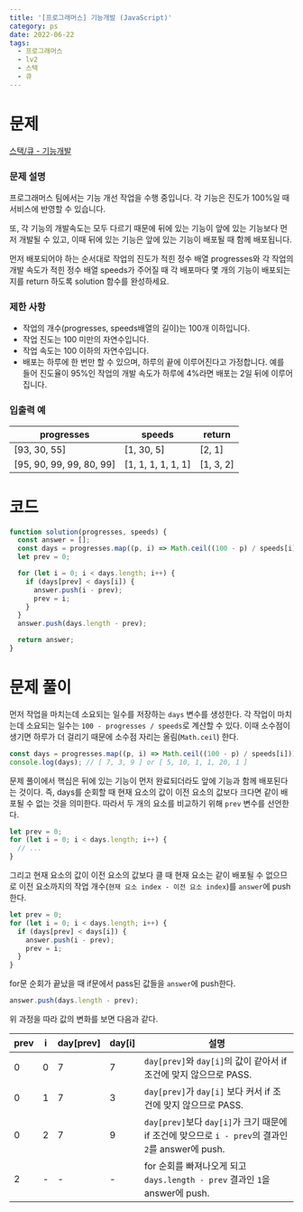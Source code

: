 ```yaml
---
title: '[프로그래머스] 기능개발 (JavaScript)'
category: ps
date: 2022-06-22
tags:
  - 프로그래머스
  - lv2
  - 스택
  - 큐
---
```


# 문제

[스택/큐 - 기능개발](https://school.programmers.co.kr/learn/courses/30/lessons/42586)

### 문제 설명

프로그래머스 팀에서는 기능 개선 작업을 수행 중입니다. 각 기능은 진도가 100%일 때 서비스에 반영할 수 있습니다.

또, 각 기능의 개발속도는 모두 다르기 때문에 뒤에 있는 기능이 앞에 있는 기능보다 먼저 개발될 수 있고, 이때 뒤에 있는 기능은 앞에 있는 기능이 배포될 때 함께 배포됩니다.

먼저 배포되어야 하는 순서대로 작업의 진도가 적힌 정수 배열 progresses와 각 작업의 개발 속도가 적힌 정수 배열 speeds가 주어질 때 각 배포마다 몇 개의 기능이 배포되는지를 return 하도록 solution 함수를 완성하세요.

### 제한 사항

- 작업의 개수(progresses, speeds배열의 길이)는 100개 이하입니다.
- 작업 진도는 100 미만의 자연수입니다.
- 작업 속도는 100 이하의 자연수입니다.
- 배포는 하루에 한 번만 할 수 있으며, 하루의 끝에 이루어진다고 가정합니다. 예를 들어 진도율이 95%인 작업의 개발 속도가 하루에 4%라면 배포는 2일 뒤에 이루어집니다.

### 입출력 예

| progresses               | speeds             | return    |
| ------------------------ | ------------------ | --------- |
| [93, 30, 55]             | [1, 30, 5]         | [2, 1]    |
| [95, 90, 99, 99, 80, 99] | [1, 1, 1, 1, 1, 1] | [1, 3, 2] |

# 코드

```js
function solution(progresses, speeds) {
  const answer = [];
  const days = progresses.map((p, i) => Math.ceil((100 - p) / speeds[i]));
  let prev = 0;

  for (let i = 0; i < days.length; i++) {
    if (days[prev] < days[i]) {
      answer.push(i - prev);
      prev = i;
    }
  }
  answer.push(days.length - prev);

  return answer;
}
```

# 문제 풀이

먼저 작업을 마치는데 소요되는 일수를 저장하는 `days` 변수를 생성한다. 각 작업이 마치는데 소요되는 일수는 `100 - progresses / speeds`로 계산할 수 있다. 이때 소수점이 생기면 하루가 더 걸리기 때문에 소수점 자리는 올림(`Math.ceil`) 한다.

```js
const days = progresses.map((p, i) => Math.ceil((100 - p) / speeds[i]));
console.log(days); // [ 7, 3, 9 ] or [ 5, 10, 1, 1, 20, 1 ]
```

문제 풀이에서 핵심은 뒤에 있는 기능이 먼저 완료되더라도 앞에 기능과 함께 배포된다는 것이다. 즉, days를 순회할 때 현재 요소의 값이 이전 요소의 값보다 크다면 같이 배포될 수 없는 것을 의미한다. 따라서 두 개의 요소를 비교하기 위해 `prev` 변수를 선언한다.

```js
let prev = 0;
for (let i = 0; i < days.length; i++) {
  // ...
}
```

그리고 현재 요소의 값이 이전 요소의 값보다 클 때 현재 요소는 같이 배포될 수 없으므로 이전 요소까지의 작업 개수(`현재 요소 index - 이전 요소 index`)를 `answer`에 push 한다.

```js
let prev = 0;
for (let i = 0; i < days.length; i++) {
  if (days[prev] < days[i]) {
    answer.push(i - prev);
    prev = i;
  }
}
```

for문 순회가 끝났을 때 if문에서 pass된 값들을 `answer`에 push한다.

```js
answer.push(days.length - prev);
```

위 과정을 따라 값의 변화를 보면 다음과 같다.

| prev | i   | day[prev] | day[i] | 설명                                                                                               |
| ---- | --- | --------- | ------ | -------------------------------------------------------------------------------------------------- |
| 0    | 0   | 7         | 7      | `day[prev]`와 `day[i]`의 값이 같아서 if 조건에 맞지 않으므로 PASS.                                 |
| 0    | 1   | 7         | 3      | `day[prev]`가 `day[i]` 보다 커서 if 조건에 맞지 않으므로 PASS.                                     |
| 0    | 2   | 7         | 9      | `day[prev]`보다 `day[i]`가 크기 때문에 if 조건에 맞으므로 `i - prev`의 결과인 `2`를 answer에 push. |
| 2    | -   | -         | -      | for 순회를 빠져나오게 되고 `days.length - prev` 결과인 `1`을 answer에 push.                        |
